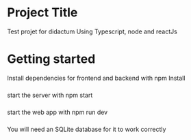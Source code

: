 
# Project Title

Test projet for didactum
Using Typescript, node and reactJs
# Getting started
Install dependencies for frontend and backend with npm Install
###
start the server with npm start
### 
start the web app with npm run dev
### 
You will need an SQLite database for it to work correctly

